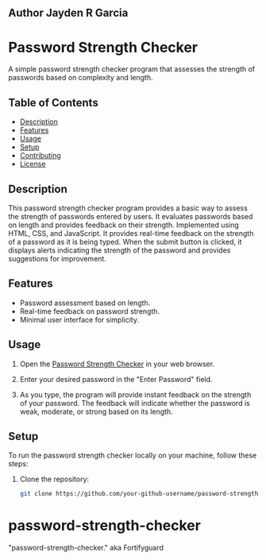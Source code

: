 ## Author Jayden R Garcia

# Password Strength Checker 

A simple password strength checker program that assesses the strength of passwords based on complexity and length.

## Table of Contents

- [Description](#description)
- [Features](#features)
- [Usage](#usage)
- [Setup](#setup)
- [Contributing](#contributing)
- [License](#license)

## Description

This password strength checker program provides a basic way to assess the strength of passwords entered by users. It evaluates passwords based on length and provides feedback on their strength. Implemented using HTML, CSS, and JavaScript. It provides real-time feedback on the strength of a password as it is being typed. When the submit button is clicked, it displays alerts indicating the strength of the password and provides suggestions for improvement.

## Features

- Password assessment based on length.
- Real-time feedback on password strength.
- Minimal user interface for simplicity.

## Usage

1. Open the [Password Strength Checker](https://jayden94garcia.github.io/password-strength-checker/) in your web browser.

2. Enter your desired password in the "Enter Password" field.

3. As you type, the program will provide instant feedback on the strength of your password. The feedback will indicate whether the password is weak, moderate, or strong based on its length.

## Setup

To run the password strength checker locally on your machine, follow these steps:

1. Clone the repository:
   ```sh
   git clone https://github.com/your-github-username/password-strength-checker.git
# password-strength-checker
"password-strength-checker." aka Fortifyguard

